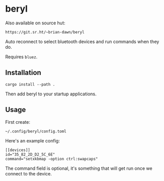 # beryl

Also available on source hut:

    https://git.sr.ht/~brian-dawn/beryl

Auto reconnect to select bluetooth devices and run commands when they do.

Requires `bluez`.

## Installation

    cargo install --path .

Then add beryl to your startup applications.

## Usage

First create:

    ~/.config/beryl/config.toml

Here's an example config:

```
[[devices]]
id="35_82_2D_D2_5C_6E"
command="setxkbmap -option ctrl:swapcaps"   
```

The command field is optional, it's something that will get run once we connect to the device.
